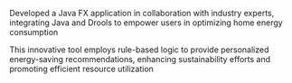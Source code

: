 Developed a Java FX application in collaboration with industry experts, integrating Java
and Drools to empower users in optimizing home energy consumption

This innovative tool employs rule-based logic to provide personalized energy-saving
recommendations, enhancing sustainability efforts and promoting efficient
resource utilization
